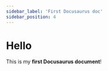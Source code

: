 ```yaml
---
sidebar_label: 'First Docusaurus doc'
sidebar_position: 4
---
```

# Hello

This is my **first Docusaurus document**!